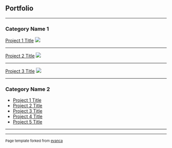 ## Portfolio

---

### Category Name 1 

[Project 1 Title](/sample_page)
<img src="dogwashimg.jpg?raw=true"/>

---
[Project 2 Title](/pdf/sample_presentation.pdf)
<img src="dogwashimg.jpg?raw=true"/>

---
[Project 3 Title](http://example.com/)
<img src="dogwashimg.jpg?raw=true"/>

---

### Category Name 2

- [Project 1 Title](http://example.com/)
- [Project 2 Title](http://example.com/)
- [Project 3 Title](http://example.com/)
- [Project 4 Title](http://example.com/)
- [Project 5 Title](http://example.com/)

---




---
<p style="font-size:11px">Page template forked from <a href="https://github.com/evanca/quick-portfolio">evanca</a></p>
<!-- Remove above link if you don't want to attibute -->
